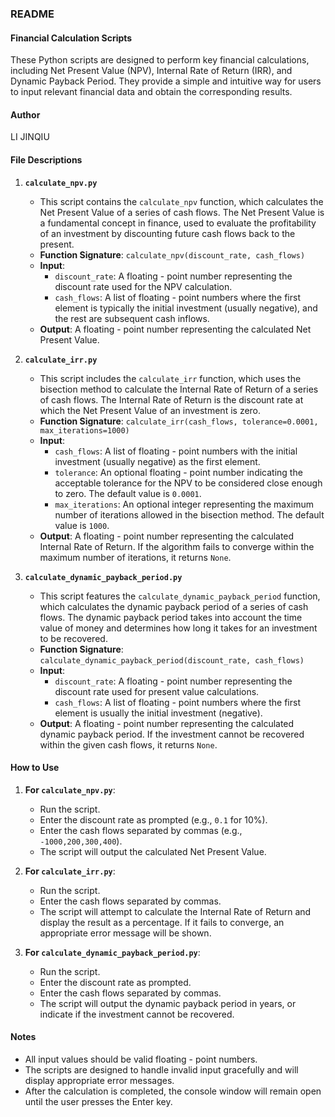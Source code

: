 ### README

#### Financial Calculation Scripts

These Python scripts are designed to perform key financial calculations, including Net Present Value (NPV), Internal Rate of Return (IRR), and Dynamic Payback Period. They provide a simple and intuitive way for users to input relevant financial data and obtain the corresponding results.

#### Author
LI JINQIU

#### File Descriptions

1. **`calculate_npv.py`**
    - This script contains the `calculate_npv` function, which calculates the Net Present Value of a series of cash flows. The Net Present Value is a fundamental concept in finance, used to evaluate the profitability of an investment by discounting future cash flows back to the present.
    - **Function Signature**: `calculate_npv(discount_rate, cash_flows)`
    - **Input**:
      - `discount_rate`: A floating - point number representing the discount rate used for the NPV calculation.
      - `cash_flows`: A list of floating - point numbers where the first element is typically the initial investment (usually negative), and the rest are subsequent cash inflows.
    - **Output**: A floating - point number representing the calculated Net Present Value.

2. **`calculate_irr.py`**
    - This script includes the `calculate_irr` function, which uses the bisection method to calculate the Internal Rate of Return of a series of cash flows. The Internal Rate of Return is the discount rate at which the Net Present Value of an investment is zero.
    - **Function Signature**: `calculate_irr(cash_flows, tolerance=0.0001, max_iterations=1000)`
    - **Input**:
      - `cash_flows`: A list of floating - point numbers with the initial investment (usually negative) as the first element.
      - `tolerance`: An optional floating - point number indicating the acceptable tolerance for the NPV to be considered close enough to zero. The default value is `0.0001`.
      - `max_iterations`: An optional integer representing the maximum number of iterations allowed in the bisection method. The default value is `1000`.
    - **Output**: A floating - point number representing the calculated Internal Rate of Return. If the algorithm fails to converge within the maximum number of iterations, it returns `None`.

3. **`calculate_dynamic_payback_period.py`**
    - This script features the `calculate_dynamic_payback_period` function, which calculates the dynamic payback period of a series of cash flows. The dynamic payback period takes into account the time value of money and determines how long it takes for an investment to be recovered.
    - **Function Signature**: `calculate_dynamic_payback_period(discount_rate, cash_flows)`
    - **Input**:
      - `discount_rate`: A floating - point number representing the discount rate used for present value calculations.
      - `cash_flows`: A list of floating - point numbers where the first element is usually the initial investment (negative).
    - **Output**: A floating - point number representing the calculated dynamic payback period. If the investment cannot be recovered within the given cash flows, it returns `None`.

#### How to Use

1. **For `calculate_npv.py`**:
    - Run the script.
    - Enter the discount rate as prompted (e.g., `0.1` for 10%).
    - Enter the cash flows separated by commas (e.g., `-1000,200,300,400`).
    - The script will output the calculated Net Present Value.

2. **For `calculate_irr.py`**:
    - Run the script.
    - Enter the cash flows separated by commas.
    - The script will attempt to calculate the Internal Rate of Return and display the result as a percentage. If it fails to converge, an appropriate error message will be shown.

3. **For `calculate_dynamic_payback_period.py`**:
    - Run the script.
    - Enter the discount rate as prompted.
    - Enter the cash flows separated by commas.
    - The script will output the dynamic payback period in years, or indicate if the investment cannot be recovered.

#### Notes
- All input values should be valid floating - point numbers.
- The scripts are designed to handle invalid input gracefully and will display appropriate error messages.
- After the calculation is completed, the console window will remain open until the user presses the Enter key. 
